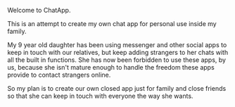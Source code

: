 Welcome to ChatApp.

This is an attempt to create my own chat app for personal use inside my family.

My 9 year old daughter has been using messenger and other social apps to keep in touch with our relatives, but keep adding strangers to her chats with all the built in functions. She has now been forbidden to use these apps, by us, because she isn't mature enough to handle the freedom these apps provide to contact strangers online.

So my plan is to create our own closed app just for family and close friends so that she can keep in touch with everyone the way she wants.

